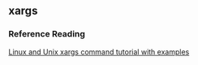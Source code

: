 ## xargs
### Reference Reading
[Linux and Unix xargs command tutorial with examples](https://shapeshed.com/unix-xargs/)